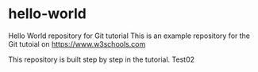 # hello-world
Hello World repository for Git tutorial
This is an example repository for the Git tutoial on https://www.w3schools.com

This repository is built step by step in the tutorial.
Test02
